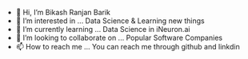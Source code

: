 - 👋 Hi, I’m Bikash Ranjan Barik
- 👀 I’m interested in ... Data Science & Learning new things
- 🌱 I’m currently learning ...  Data Science in iNeuron.ai
- 💞️ I’m looking to collaborate on ... Popular Software Companies
- 📫 How to reach me ... You can reach me through github and linkdin

<!---
Bikash2004/Bikash2004 is a ✨ special ✨ repository because its `README.md` (this file) appears on your GitHub profile.
You can click the Preview link to take a look at your changes.
--->

